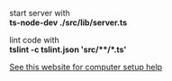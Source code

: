 start server with  
**ts-node-dev ./src/lib/server.ts**  

lint code with  
**tslint -c tslint.json 'src/\*\*/\*.ts'**  



[See this website for computer setup help](https://blog.sourcerer.io/a-crash-course-on-typescript-with-node-js-2c376285afe1)